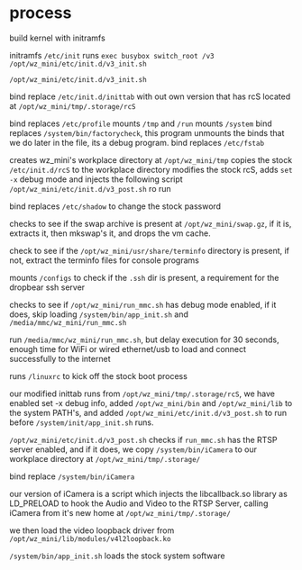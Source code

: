 # process


build kernel with initramfs

initramfs ```/etc/init``` runs ```exec busybox switch_root /v3 /opt/wz_mini/etc/init.d/v3_init.sh```

```/opt/wz_mini/etc/init.d/v3_init.sh``` 

bind replace ```/etc/init.d/inittab``` with out own version that has rcS located at ```/opt/wz_mini/tmp/.storage/rcS```

bind replaces ```/etc/profile```
mounts ```/tmp``` and ```/run```
mounts ```/system```
bind replaces ```/system/bin/factorycheck```, this program unmounts the binds that we do later in the file, its a debug program.
bind replaces ```/etc/fstab```

creates wz_mini's workplace directory at ```/opt/wz_mini/tmp```
copies the stock ```/etc/init.d/rcS``` to the workplace directory
modifies the stock rcS, adds ```set -x``` debug mode and injects the following script ```/opt/wz_mini/etc/init.d/v3_post.sh``` ro run

bind replaces ```/etc/shadow``` to change the stock password

checks to see if the swap archive is present at ```/opt/wz_mini/swap.gz```, if it is, extracts it, then mkswap's it, and drops the vm cache.

check to see if the ```/opt/wz_mini/usr/share/terminfo``` directory is present, if not, extract the terminfo files for console programs

mounts ```/configs``` to check if the ```.ssh``` dir is present, a requirement for the dropbear ssh server

checks to see if ```/opt/wz_mini/run_mmc.sh``` has debug mode enabled, if it does, skip loading ```/system/bin/app_init.sh``` and ```/media/mmc/wz_mini/run_mmc.sh```

run ```/media/mmc/wz_mini/run_mmc.sh```, but delay execution for 30 seconds, enough time for WiFi or wired ethernet/usb to load and connect successfully to the internet

runs ```/linuxrc``` to kick off the stock boot process

our modified inittab runs from ```/opt/wz_mini/tmp/.storage/rcS```, we have enabled set -x debug info, added ```/opt/wz_mini/bin``` and ```/opt/wz_mini/lib``` to the system PATH's, and added ```/opt/wz_mini/etc/init.d/v3_post.sh``` to run before ```/system/init/app_init.sh``` runs.

```/opt/wz_mini/etc/init.d/v3_post.sh``` checks if ```run_mmc.sh``` has the RTSP server enabled, and if it does, we copy ```/system/bin/iCamera``` to our workplace directory at ```/opt/wz_mini/tmp/.storage/```

bind replace ```/system/bin/iCamera```

our version of iCamera is a script which injects the libcallback.so library as LD_PRELOAD to hook the Audio and Video to the RTSP Server, calling iCamera from it's new home at ```/opt/wz_mini/tmp/.storage/```

we then load the video loopback driver from ```/opt/wz_mini/lib/modules/v4l2loopback.ko```

```/system/bin/app_init.sh``` loads the stock system software

